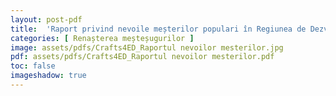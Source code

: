 ```yaml
---
layout: post-pdf
title:  'Raport privind nevoile meșterilor populari în Regiunea de Dezvoltare Sud a Republicii Moldova și județele Vaslui și Galați, România'
categories: [ Renașterea meșteșugurilor ]
image: assets/pdfs/Crafts4ED_Raportul nevoilor mesterilor.jpg
pdf: assets/pdfs/Crafts4ED_Raportul nevoilor mesterilor.pdf
toc: false
imageshadow: true
---
```

